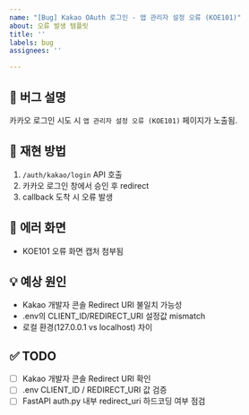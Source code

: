 ```yaml
---
name: "[Bug] Kakao OAuth 로그인 - 앱 관리자 설정 오류 (KOE101)"
about: 오류 발생 템플릿
title: ''
labels: bug
assignees: ''

---
```


## 🐞 버그 설명
카카오 로그인 시도 시 `앱 관리자 설정 오류 (KOE101)` 페이지가 노출됨.

## 🚩 재현 방법
1. `/auth/kakao/login` API 호출
2. 카카오 로그인 창에서 승인 후 redirect
3. callback 도착 시 오류 발생

## 📸 에러 화면
- KOE101 오류 화면 캡처 첨부됨

## 💡 예상 원인
- Kakao 개발자 콘솔 Redirect URI 불일치 가능성
- .env의 CLIENT_ID/REDIRECT_URI 설정값 mismatch
- 로컬 환경(127.0.0.1 vs localhost) 차이

## ✅ TODO
- [ ] Kakao 개발자 콘솔 Redirect URI 확인
- [ ] .env CLIENT_ID / REDIRECT_URI 값 검증
- [ ] FastAPI auth.py 내부 redirect_uri 하드코딩 여부 점검
